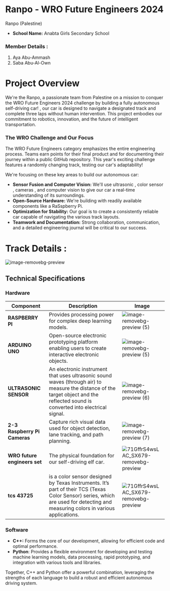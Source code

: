# Ranpo - WRO Future Engineers 2024
Ranpo (Palestine)
- **School Name:** Anabta Girls Secondary School

### Member Details :
1. Aya Abu-Ammash 
2. Saba Abu-Al-Own 


# Project Overview
We're the Ranpo, a passionate team from Palestine on a mission to conquer the WRO Future Engineers 2024 challenge by building a fully autonomous self-driving car! , our car is designed to navigate a designated track and complete three laps without human intervention. This project embodies our commitment to robotics, innovation, and the future of intelligent transportation.

### The WRO Challenge and Our Focus
The WRO Future Engineers category emphasizes the entire engineering process. Teams earn points for their final product and for documenting their journey within a public GitHub repository. This year's exciting challenge features a randomly changing track, testing our car's adaptability!

We're focusing on these key areas to build our autonomous car:

- **Sensor Fusion and Computer Vision:** We'll use  ultrasonic , color sensor , cameras , and computer vision to give our car a real-time understanding of its surroundings.
- **Open-Source Hardware:** We're building with readily available components like a RaSspberry Pi.
- **Optimization for Stability:** Our goal is to create a consistently reliable car capable of navigating the various track layouts.
- **Teamwork and Documentation:** Strong collaboration, communication, and a detailed engineering journal will be critical to our success.
# Track Details :
![image-removebg-preview](https://world-robot-olympiad-association.github.io/future-engineers-gs/img/fe-map.png)

## Technical Specifications

### Hardware

| Component | Description | Image |
|---|---|---|
| **RASPBERRY PI** | Provides processing power for complex deep learning models. | ![image-removebg-preview (5)](https://encrypted-tbn0.gstatic.com/images?q=tbn:ANd9GcSNjdFTogzNWNns1mfd1fhjfLgDHLenUuARvw&s) |
| **ARDUINO UNO** | Open-source electronic prototyping platform enabling users to create interactive electronic objects. | ![image-removebg-preview (5)](https://upload.wikimedia.org/wikipedia/commons/3/38/Arduino_Uno_-_R3.jpg)|
| **ULTRASONIC SENSOR** | An electronic instrument that uses ultrasonic sound waves (through air) to measure the distance of the target object and the reflected sound is converted into electrical signal.  | ![image-removebg-preview (6)](https://encrypted-tbn0.gstatic.com/images?q=tbn:ANd9GcQUyegBfSW_W0U-_pU9VsVvKSC8r9o_HopU3g&s) |
|**2-3 Raspberry Pi Cameras** | Capture rich visual data used for object detection, lane tracking, and path planning. | ![image-removebg-preview (7)](https://github.com/MoeezAnwar/RoboKings/assets/116732848/bf8420fb-db4a-40f1-aea0-3e7068d7ce46) |
| **WRO future engineers set** | The physical foundation for our self-driving elf car. | ![71GffrS4wsL _AC_SX679_-removebg-preview](https://funduinoshop.com/media/image/08/f8/74/YFROBOT-chassis-kit-mit-lenkachse-1_200x200@2x.jpg)|
| **tcs 43725** | is a color sensor designed by Texas Instruments. It’s part of their TCS (Texas Color Sensor) series, which are used for detecting and measuring colors in various applications.  | ![71GffrS4wsL _AC_SX679_-removebg-preview](https://m.media-amazon.com/images/I/6169sOb8-VL._AC_UF1000,1000_QL80_.jpg)|

### Software
- **C++:** Forms the core of our development, allowing for efficient code and optimal performance.
- **Python**: Provides a flexible environment for developing and testing machine learning models, data processing, rapid prototyping, and integration with various tools and libraries.

Together, C++ and Python offer a powerful combination, leveraging the strengths of each language to build a robust and efficient autonomous driving system.
